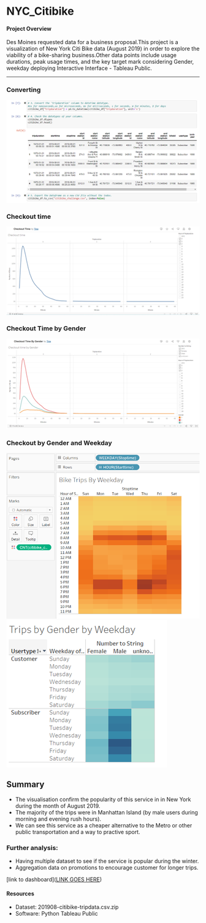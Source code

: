 # NYC_Citibike

#### Project Overview

Des Moines requested data for a business proposal.This project is a visualization of New York Citi Bike data (August 2019) in order to explore the viability of a bike-sharing business.Other data points include usage durations, peak usage times, and the key target mark considering Gender, weekday deploying Interactive Interface - Tableau Public.

---


### Converting 
![preview](https://github.com/Tifarahani/NYC_Citibike/blob/main/Img/Conversion%20and%20save.png)

### Checkout time

![preview](https://github.com/Tifarahani/NYC_Citibike/blob/main/Img/Checkout%20time.png)

### Checkout Time by Gender

![preview](https://github.com/Tifarahani/NYC_Citibike/blob/main/Img/Checkout%20time%20by%20Gender.png)

### Checkout by Gender and Weekday
![preview](https://github.com/Tifarahani/NYC_Citibike/blob/main/Img/Bike%20trips%20per%20weekday.png)
![preview](https://github.com/Tifarahani/NYC_Citibike/blob/main/Img/Checkout%20time%20by%20Gender%20by%20weekday1.png)

## Summary

- The visualisation confirm the popularity of this service in in New York during the month of August 2019.
- The majority of the trips were in Manhattan Island (by male users during morning and evening rush hours).
- We can see this service as a cheaper alternative to the Metro or other public transportation and a way to practive sport.

### Further analysis:

- Having multiple dataset to see if the service is popular during the winter.
- Aggregation data on promotions to encourage customer for longer trips.


[link to dashboard]([LINK GOES HERE](https://public.tableau.com/app/profile/tina3462/viz/CheckoutTimeByGender_16585275567650/CheckouttimebyGender?publish=yes))

#### Resources

* Dataset: 201908-citibike-tripdata.csv.zip 
* Software: Python 
            Tableau Public 
